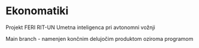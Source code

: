 # Ekonomatiki
Projekt FERI RIT-UN Umetna inteligenca pri avtonomni vožnji

Main branch - namenjen končnim delujočim produktom oziroma programom
